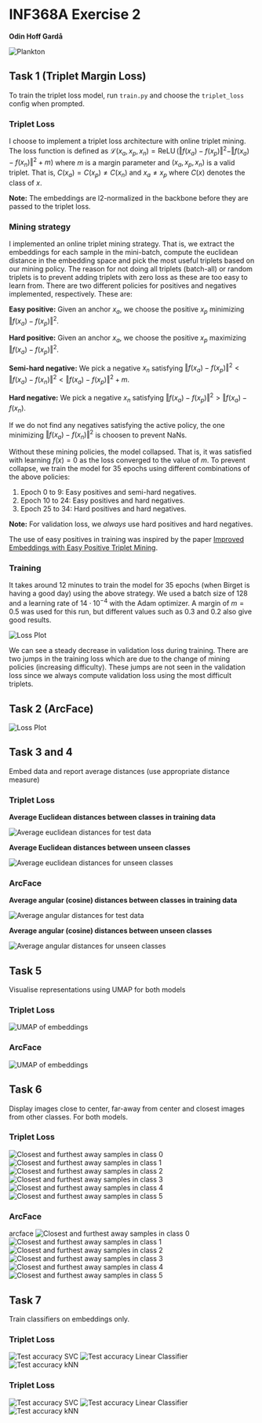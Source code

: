 # INF368A Exercise 2
**Odin Hoff Gardå**

![Plankton](figs/plankton.png)

## Task 1 (Triplet Margin Loss)
To train the triplet loss model, run `train.py` and choose the `triplet_loss` config when prompted.

### Triplet Loss
I choose to implement a triplet loss architecture with online triplet mining. The loss function is defined as $\mathcal{L}(x_a, x_p, x_n) = \operatorname{ReLU}(\Vert f(x_a) - f(x_p) \Vert^2 - \Vert f(x_a) - f(x_n) \Vert^2 + m)$ where $m$ is a margin parameter and $(x_a, x_p, x_n)$ is a valid triplet. That is, $C(x_a) = C(x_p) \neq C(x_n)$ and $x_a \neq x_p$ where $C(x)$ denotes the class of $x$.

**Note:** The embeddings are l2-normalized in the backbone before they are passed to the triplet loss.

### Mining strategy
I implemented an online triplet mining strategy. That is, we extract the embeddings for each sample in the mini-batch, compute the euclidean distance in the embedding space and pick the most useful triplets based on our mining policy. The reason for not doing all triplets (batch-all) or random triplets is to prevent adding triplets with zero loss as these are too easy to learn from. There are two different policies for positives and negatives implemented, respectively. These are:

**Easy positive:** Given an anchor $x_a$, we choose the positive $x_p$ minimizing $\Vert f(x_a) - f(x_p)\Vert^2$.

**Hard positive:** Given an anchor $x_a$, we choose the positive $x_p$ maximizing $\Vert f(x_a) - f(x_p)\Vert^2$.

**Semi-hard negative:** We pick a negative $x_n$ satisfying $\Vert f(x_a) - f(x_p) \Vert^2 < \Vert f(x_a) - f(x_n) \Vert^2 < \Vert f(x_a) - f(x_p) \Vert^2 + m$.

**Hard negative:** We pick a negative $x_n$ satisfying $\Vert f(x_a) - f(x_p) \Vert^2 > \Vert f(x_a) - f(x_n)$. 

If we do not find any negatives satisfying the active policy, the one minimizing $\Vert f(x_a) - f(x_n)\Vert^2$ is choosen to prevent NaNs.

Without these mining policies, the model collapsed. That is, it was satisfied with learning $f(x)=0$ as the loss converged to the value of $m$. To prevent collapse, we train the model for 35 epochs using different combinations of the above policies:

1. Epoch 0 to 9: Easy positives and semi-hard negatives.
2. Epoch 10 to 24: Easy positives and hard negatives.
3. Epoch 25 to 34: Hard positives and hard negatives.

**Note:** For validation loss, we *always* use hard positives and hard negatives.

The use of easy positives in training was inspired by the paper [Improved Embeddings with Easy Positive Triplet Mining](arxiv.org/abs/1904.04370).

### Training
It takes around 12 minutes to train the model for 35 epochs (when Birget is having a good day) using the above strategy. We used a batch size of 128 and a learning rate of $14\cdot10^{-4}$ with the Adam optimizer. A margin of $m=0.5$ was used for this run, but different values such as 0.3 and 0.2 also give good results.
 
![Loss Plot](figs/triplet_loss/training_plot.png)

We can see a steady decrease in validation loss during training. There are two jumps in the training loss which are due to the change of mining policies (increasing difficulty). These jumps are not seen in the validation loss since we always compute validation loss using the most difficult triplets.

## Task 2 (ArcFace)

![Loss Plot](figs/arcface/training_plot.png)

## Task 3 and 4
Embed data and report average distances (use appropriate distance measure)

### Triplet Loss

**Average Euclidean distances between classes in training data**

![Average euclidean distances for test data](figs/triplet_loss/average_euclidean_distances_test.png)

**Average Euclidean distances between unseen classes**

![Average euclidean distances for unseen classes](figs/triplet_loss/average_euclidean_distances_unseen.png)

### ArcFace

**Average angular (cosine) distances between classes in training data**

![Average angular distances for test data](figs/arcface/average_angular_distances_test.png)

**Average angular (cosine) distances between unseen classes**

![Average angular distances for unseen classes](figs/arcface/average_angular_distances_unseen.png)

## Task 5
Visualise representations using UMAP for both models

### Triplet Loss

![UMAP of embeddings](figs/triplet_loss/umap_embeddings.png)

### ArcFace 

![UMAP of embeddings](figs/arcface/umap_embeddings.png)

## Task 6
Display images close to center, far-away from center and closest images from other classes. For both models.

### Triplet Loss

![Closest and furthest away samples in class 0](figs/triplet_loss/close_faraway_closeotherclass_class_0.png)
![Closest and furthest away samples in class 1](figs/triplet_loss/close_faraway_closeotherclass_class_1.png)
![Closest and furthest away samples in class 2](figs/triplet_loss/close_faraway_closeotherclass_class_2.png)
![Closest and furthest away samples in class 3](figs/triplet_loss/close_faraway_closeotherclass_class_3.png)
![Closest and furthest away samples in class 4](figs/triplet_loss/close_faraway_closeotherclass_class_4.png)
![Closest and furthest away samples in class 5](figs/triplet_loss/close_faraway_closeotherclass_class_5.png)

### ArcFace
arcface
![Closest and furthest away samples in class 0](figs/arcface/close_faraway_closeotherclass_class_0.png)
![Closest and furthest away samples in class 1](figs/arcface/close_faraway_closeotherclass_class_1.png)
![Closest and furthest away samples in class 2](figs/arcface/close_faraway_closeotherclass_class_2.png)
![Closest and furthest away samples in class 3](figs/arcface/close_faraway_closeotherclass_class_3.png)
![Closest and furthest away samples in class 4](figs/arcface/close_faraway_closeotherclass_class_4.png)
![Closest and furthest away samples in class 5](figs/arcface/close_faraway_closeotherclass_class_5.png)

## Task 7
Train classifiers on embeddings only.

### Triplet Loss

![Test accuracy SVC](figs/triplet_loss/accuracy_SVC.png)
![Test accuracy Linear Classifier](figs/triplet_loss/accuracy_Linear.png)
![Test accuracy kNN](figs/triplet_loss/accuracy_kNN.png)

### Triplet Loss

![Test accuracy SVC](figs/arcface/accuracy_SVC.png)
![Test accuracy Linear Classifier](figs/arcface/accuracy_Linear.png)
![Test accuracy kNN](figs/arcface/accuracy_kNN.png)
